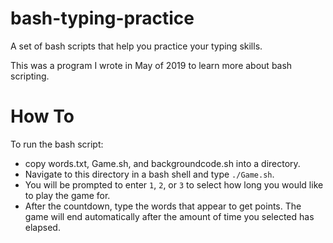 # bash-typing-practice
A set of bash scripts that help you practice your typing skills.

This was a program I wrote in May of 2019 to learn more about bash scripting.

# How To
To run the bash script: 
* copy words.txt, Game.sh, and backgroundcode.sh into a directory.
* Navigate to this directory in a bash shell and type ```./Game.sh```.
* You will be prompted to enter ```1```, ```2```, or ```3``` to select how long you would like to play the game for.
* After the countdown, type the words that appear to get points. The game will end automatically after the amount of time you selected has elapsed.
